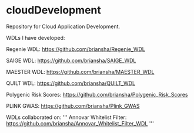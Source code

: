 # cloudDevelopment

Repository for Cloud Application Development.

WDLs I have developed:

Regenie WDL: https://github.com/briansha/Regenie_WDL

SAIGE WDL: https://github.com/briansha/SAIGE_WDL

MAESTER WDL: https://github.com/briansha/MAESTER_WDL

QUILT WDL: https://github.com/briansha/QUILT_WDL

Polygenic Risk Scores: https://github.com/briansha/Polygenic_Risk_Scores

PLINK GWAS: https://github.com/briansha/Plink_GWAS

WDLs collaborated on:
'''
Annovar Whitelist Filter: https://github.com/briansha/Annovar_Whitelist_Filter_WDL
'''
